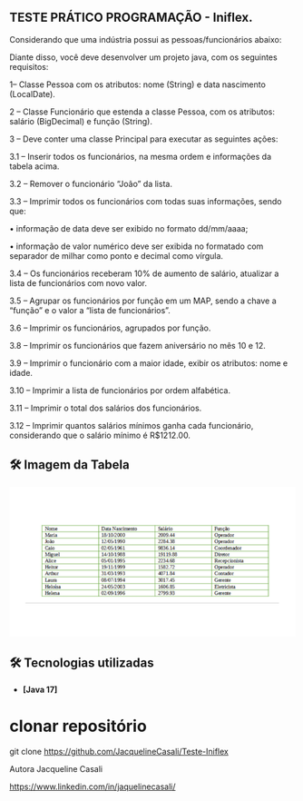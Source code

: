 ## TESTE PRÁTICO PROGRAMAÇÃO - Iniflex.

Considerando que uma indústria possui as pessoas/funcionários abaixo:

Diante disso, você deve desenvolver um projeto java, com os seguintes requisitos:

1– Classe Pessoa com os atributos: nome (String) e data nascimento (LocalDate).

2 – Classe Funcionário que estenda a classe Pessoa, com os atributos: salário (BigDecimal) e função (String).

3 – Deve conter uma classe Principal para executar as seguintes ações:

3.1 – Inserir todos os funcionários, na mesma ordem e informações da tabela acima.

3.2 – Remover o funcionário “João” da lista.

3.3 – Imprimir todos os funcionários com todas suas informações, sendo que:

• informação de data deve ser exibido no formato dd/mm/aaaa;

• informação de valor numérico deve ser exibida no formatado com separador de milhar como ponto e decimal como vírgula.

3.4 – Os funcionários receberam 10% de aumento de salário, atualizar a lista de funcionários com novo valor.

3.5 – Agrupar os funcionários por função em um MAP, sendo a chave a “função” e o valor a “lista de funcionários”.

3.6 – Imprimir os funcionários, agrupados por função.

3.8 – Imprimir os funcionários que fazem aniversário no mês 10 e 12.

3.9 – Imprimir o funcionário com a maior idade, exibir os atributos: nome e idade.

3.10 – Imprimir a lista de funcionários por ordem alfabética.

3.11 – Imprimir o total dos salários dos funcionários.

3.12 – Imprimir quantos salários mínimos ganha cada funcionário, considerando que o salário mínimo é R$1212.00.


## 🛠 Imagem da Tabela
![teste.png](teste.png)

## 🛠 Tecnologias utilizadas

- **[Java 17]**


# clonar repositório
git clone https://github.com/JacquelineCasali/Teste-Iniflex


Autora
Jacqueline Casali

https://www.linkedin.com/in/jaquelinecasali/



